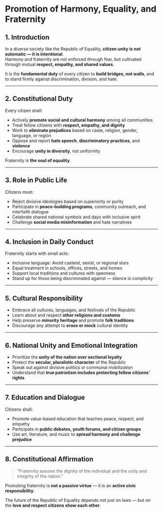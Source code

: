 # Promotion of Harmony, Equality, and Fraternity

## 1. Introduction

In a diverse society like the Republic of Equality, **citizen unity is not automatic — it is intentional**.  
Harmony and fraternity are not enforced through fear, but cultivated through mutual **respect, empathy, and shared values**.

It is the **fundamental duty** of every citizen to **build bridges, not walls**, and to stand firmly against discrimination, division, and hate.

---

## 2. Constitutional Duty

Every citizen shall:

- Actively **promote social and cultural harmony** among all communities
- Treat fellow citizens with **respect, empathy, and dignity**
- Work to **eliminate prejudices** based on caste, religion, gender, language, or region
- Oppose and report **hate speech**, **discriminatory practices**, and **violence**
- Encourage **unity in diversity**, not uniformity

Fraternity is **the soul of equality**.

---

## 3. Role in Public Life

Citizens must:

- Reject divisive ideologies based on superiority or purity
- Participate in **peace-building programs**, community outreach, and interfaith dialogue
- Celebrate shared national symbols and days with inclusive spirit
- Challenge **social media misinformation** and hate narratives

---

## 4. Inclusion in Daily Conduct

Fraternity starts with small acts:

- Inclusive language: Avoid casteist, sexist, or regional slurs
- Equal treatment in schools, offices, streets, and homes
- Support local traditions and cultures with openness
- Stand up for those being discriminated against — silence is complicity

---

## 5. Cultural Responsibility

- Embrace all cultures, languages, and festivals of the Republic
- Learn about and respect **other religions and customs**
- Help preserve **minority heritage** and promote **folk traditions**
- Discourage any attempt to **erase or mock** cultural identity

---

## 6. National Unity and Emotional Integration

- Prioritize the **unity of the nation over sectional loyalty**
- Protect the **secular, pluralistic character** of the Republic
- Speak out against divisive politics or communal mobilization
- Understand that **true patriotism includes protecting fellow citizens’ rights**

---

## 7. Education and Dialogue

Citizens shall:

- Promote value-based education that teaches peace, respect, and empathy
- Participate in **public debates, youth forums, and citizen groups**
- Use art, literature, and music to **spread harmony and challenge prejudice**

---

## 8. Constitutional Affirmation

> "Fraternity assures the dignity of the individual and the unity and integrity of the nation."

Promoting fraternity is **not a passive virtue** — it is an **active civic responsibility**.

The future of the Republic of Equality depends not just on laws — but on the **love and respect citizens show each other**.